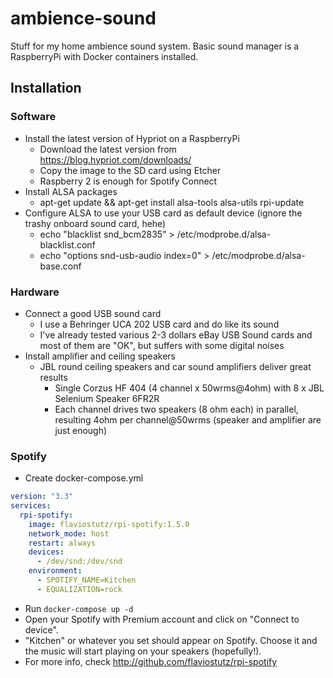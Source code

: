 # ambience-sound
Stuff for my home ambience sound system.
Basic sound manager is a RaspberryPi with Docker containers installed.

## Installation

### Software
* Install the latest version of Hypriot on a RaspberryPi
  * Download the latest version from https://blog.hypriot.com/downloads/
  * Copy the image to the SD card using Etcher
  * Raspberry 2 is enough for Spotify Connect
* Install ALSA packages
  * apt-get update && apt-get install alsa-tools alsa-utils rpi-update
* Configure ALSA to use your USB card as default device (ignore the trashy onboard sound card, hehe)
  * echo "blacklist snd_bcm2835" > /etc/modprobe.d/alsa-blacklist.conf
  * echo "options snd-usb-audio index=0" > /etc/modprobe.d/alsa-base.conf

### Hardware
* Connect a good USB sound card
  * I use a Behringer UCA 202 USB card and do like its sound
  * I've already tested various 2-3 dollars eBay USB Sound cards and most of them are "OK", but suffers with some digital noises
* Install amplifier and ceiling speakers
  * JBL round ceiling speakers and car sound amplifiers deliver great results
    * Single Corzus HF 404 (4 channel x 50wrms@4ohm) with 8 x JBL Selenium Speaker 6FR2R
    * Each channel drives two speakers (8 ohm each) in parallel, resulting 4ohm per channel@50wrms (speaker and amplifier are just enough)

### Spotify
* Create docker-compose.yml
```yml
version: "3.3"
services:
  rpi-spotify:
    image: flaviostutz/rpi-spotify:1.5.0
    network_mode: host
    restart: always
    devices:
      - /dev/snd:/dev/snd
    environment:
      - SPOTIFY_NAME=Kitchen
      - EQUALIZATION=rock
```
* Run ```docker-compose up -d```
* Open your Spotify with Premium account and click on "Connect to device". 
* "Kitchen" or whatever you set should appear on Spotify. Choose it and the music will start playing on your speakers (hopefully!). 
* For more info, check http://github.com/flaviostutz/rpi-spotify
